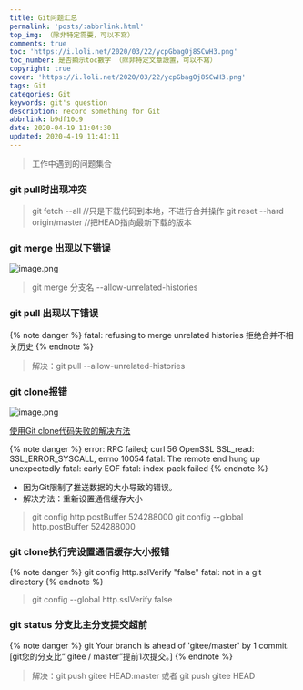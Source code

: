 ```yaml
---
title: Git问题汇总
permalink: 'posts/:abbrlink.html'
top_img: （除非特定需要，可以不寫）
comments: true
toc: 'https://i.loli.net/2020/03/22/ycpGbagOj8SCwH3.png'
toc_number: 是否顯示toc數字 （除非特定文章設置，可以不寫）
copyright: true
cover: 'https://i.loli.net/2020/03/22/ycpGbagOj8SCwH3.png'
tags: Git
categories: Git
keywords: git's question
description: record something for Git
abbrlink: b9df10c9
date: 2020-04-19 11:04:30
updated: 2020-4-19 11:41:11
---
```


<blockquote class="blockquote-center">工作中遇到的问题集合</blockquote>


### git pull时出现冲突

>git fetch --all //只是下载代码到本地，不进行合并操作
 git reset --hard origin/master  //把HEAD指向最新下载的版本


### git merge 出现以下错误
![image.png](https://phpcoder-1259614901.cos.ap-guangzhou.myqcloud.com/phpcoder/git%E6%97%A5%E5%B8%B8%E6%93%8D%E4%BD%9C/3098875-477e115aad7f2129.png)

>git merge 分支名 --allow-unrelated-histories


### git pull 出现以下错误

{% note danger %}
fatal: refusing to merge unrelated histories
拒绝合并不相关历史
{% endnote %}

>解决：git pull --allow-unrelated-histories



### git clone报错

![image.png](https://phpcoder-1259614901.cos.ap-guangzhou.myqcloud.com/phpcoder/git%E6%97%A5%E5%B8%B8%E6%93%8D%E4%BD%9C/3098875-bb5704ee6a442f76.png)

[使用Git clone代码失败的解决方法](https://www.jianshu.com/p/f5295c74ee39)

{% note danger %}
error: RPC failed; curl 56 OpenSSL SSL_read: SSL_ERROR_SYSCALL, errno 10054
fatal: The remote end hung up unexpectedly
fatal: early EOF
fatal: index-pack failed
{% endnote %}
- 因为Git限制了推送数据的大小导致的错误。
- 解决方法：重新设置通信缓存大小

> git config http.postBuffer 524288000
> git config --global http.postBuffer 524288000

### git clone执行完设置通信缓存大小报错

{% note danger %}
 git config http.sslVerify "false"
 fatal: not in a git directory
{% endnote %}
>  git config --global http.sslVerify false


### git status 分支比主分支提交超前

{% note danger %}
git Your branch is ahead of 'gitee/master' by 1 commit.
[git您的分支比“ gitee / master”提前1次提交。]
{% endnote %}

>解决：git push gitee HEAD:master 或者  git push gitee HEAD
